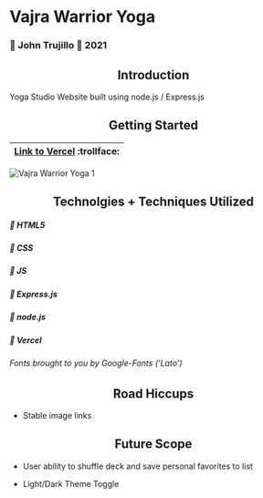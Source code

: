 # Vajra Warrior Yoga
### :large_blue_circle: John Trujillo :large_blue_circle: 2021

<h2 align="center">Introduction</h2>
Yoga Studio Website built using node.js / Express.js

<h2 align="center">Getting Started</h2>

| [Link to Vercel](https://vajra-warrior-express.vercel.app/) :trollface: | 
| ------------ |

![Vajra Warrior Yoga 1](https://i.imgur.com/FqxjKlf.png)

<h2 align="center">Technolgies + Techniques Utilized</h2>

##### :small_blue_diamond: HTML5

##### :small_blue_diamond: CSS

##### :small_blue_diamond: JS

##### :small_blue_diamond: Express.js

##### :small_blue_diamond: node.js

##### :small_blue_diamond: Vercel



###### *Fonts brought to you by Google-Fonts ('Lato')*

<h2 align="center">Road Hiccups</h2>

- Stable image links


<h2 align="center">Future Scope</h2>

- User ability to shuffle deck and save personal favorites to list

- Light/Dark Theme Toggle
